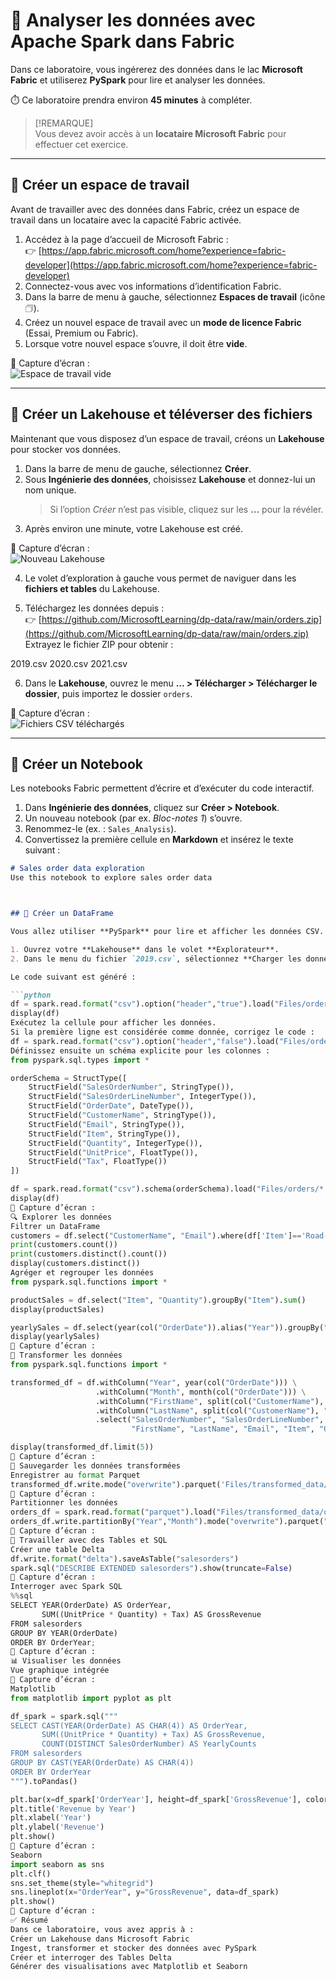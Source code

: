 # 📘 Analyser les données avec Apache Spark dans Fabric

Dans ce laboratoire, vous ingérerez des données dans le lac **Microsoft Fabric** et utiliserez **PySpark** pour lire et analyser les données.  

⏱️ Ce laboratoire prendra environ **45 minutes** à compléter.  

> [!REMARQUE]  
> Vous devez avoir accès à un **locataire Microsoft Fabric** pour effectuer cet exercice.

---

## 🧱 Créer un espace de travail

Avant de travailler avec des données dans Fabric, créez un espace de travail dans un locataire avec la capacité Fabric activée.

1. Accédez à la page d’accueil de Microsoft Fabric :  
   👉 [https://app.fabric.microsoft.com/home?experience=fabric-developer](https://app.fabric.microsoft.com/home?experience=fabric-developer)
2. Connectez-vous avec vos informations d’identification Fabric.  
3. Dans la barre de menu à gauche, sélectionnez **Espaces de travail** (icône 🗇).  
4. Créez un nouvel espace de travail avec un **mode de licence Fabric** (Essai, Premium ou Fabric).  
5. Lorsque votre nouvel espace s’ouvre, il doit être **vide**.

📸 Capture d’écran :  
![Espace de travail vide](./images/1.png)

---

## 🌊 Créer un Lakehouse et téléverser des fichiers

Maintenant que vous disposez d’un espace de travail, créons un **Lakehouse** pour stocker vos données.

1. Dans la barre de menu de gauche, sélectionnez **Créer**.  
2. Sous **Ingénierie des données**, choisissez **Lakehouse** et donnez-lui un nom unique.  
   > Si l’option *Créer* n’est pas visible, cliquez sur les **…** pour la révéler.
3. Après environ une minute, votre Lakehouse est créé.

📸 Capture d’écran :  
![Nouveau Lakehouse](./images/2.png)

4. Le volet d’exploration à gauche vous permet de naviguer dans les **fichiers et tables** du Lakehouse.  

5. Téléchargez les données depuis :  
   👉 [https://github.com/MicrosoftLearning/dp-data/raw/main/orders.zip](https://github.com/MicrosoftLearning/dp-data/raw/main/orders.zip)  
   Extrayez le fichier ZIP pour obtenir :  

2019.csv
2020.csv
2021.csv


6. Dans le **Lakehouse**, ouvrez le menu **… > Télécharger > Télécharger le dossier**, puis importez le dossier `orders`.

📸 Capture d’écran :  
![Fichiers CSV téléchargés](./images/3.png)

---

## 📓 Créer un Notebook

Les notebooks Fabric permettent d’écrire et d’exécuter du code interactif.

1. Dans **Ingénierie des données**, cliquez sur **Créer > Notebook**.  
2. Un nouveau notebook (par ex. *Bloc-notes 1*) s’ouvre.  
3. Renommez-le (ex. : `Sales_Analysis`).  
4. Convertissez la première cellule en **Markdown** et insérez le texte suivant :

```markdown
# Sales order data exploration
Use this notebook to explore sales order data



## 🧮 Créer un DataFrame

Vous allez utiliser **PySpark** pour lire et afficher les données CSV.

1. Ouvrez votre **Lakehouse** dans le volet **Explorateur**.  
2. Dans le menu du fichier `2019.csv`, sélectionnez **Charger les données > Spark**.  

Le code suivant est généré :

```python
df = spark.read.format("csv").option("header","true").load("Files/orders/2019.csv")
display(df)
Exécutez la cellule pour afficher les données.
Si la première ligne est considérée comme donnée, corrigez le code :
df = spark.read.format("csv").option("header","false").load("Files/orders/2019.csv")
Définissez ensuite un schéma explicite pour les colonnes :
from pyspark.sql.types import *

orderSchema = StructType([
    StructField("SalesOrderNumber", StringType()),
    StructField("SalesOrderLineNumber", IntegerType()),
    StructField("OrderDate", DateType()),
    StructField("CustomerName", StringType()),
    StructField("Email", StringType()),
    StructField("Item", StringType()),
    StructField("Quantity", IntegerType()),
    StructField("UnitPrice", FloatType()),
    StructField("Tax", FloatType())
])

df = spark.read.format("csv").schema(orderSchema).load("Files/orders/*.csv")
display(df)
📸 Capture d’écran :
🔍 Explorer les données
Filtrer un DataFrame
customers = df.select("CustomerName", "Email").where(df['Item']=='Road-250 Red, 52')
print(customers.count())
print(customers.distinct().count())
display(customers.distinct())
Agréger et regrouper les données
from pyspark.sql.functions import *

productSales = df.select("Item", "Quantity").groupBy("Item").sum()
display(productSales)

yearlySales = df.select(year(col("OrderDate")).alias("Year")).groupBy("Year").count().orderBy("Year")
display(yearlySales)
📸 Capture d’écran :
🔄 Transformer les données
from pyspark.sql.functions import *

transformed_df = df.withColumn("Year", year(col("OrderDate"))) \
                   .withColumn("Month", month(col("OrderDate"))) \
                   .withColumn("FirstName", split(col("CustomerName"), " ").getItem(0)) \
                   .withColumn("LastName", split(col("CustomerName"), " ").getItem(1)) \
                   .select("SalesOrderNumber", "SalesOrderLineNumber", "OrderDate", "Year", "Month", 
                           "FirstName", "LastName", "Email", "Item", "Quantity", "UnitPrice", "Tax")

display(transformed_df.limit(5))
📸 Capture d’écran :
💾 Sauvegarder les données transformées
Enregistrer au format Parquet
transformed_df.write.mode("overwrite").parquet('Files/transformed_data/orders')
📸 Capture d’écran :
Partitionner les données
orders_df = spark.read.format("parquet").load("Files/transformed_data/orders")
orders_df.write.partitionBy("Year","Month").mode("overwrite").parquet("Files/partitioned_data")
📸 Capture d’écran :
🧩 Travailler avec des Tables et SQL
Créer une table Delta
df.write.format("delta").saveAsTable("salesorders")
spark.sql("DESCRIBE EXTENDED salesorders").show(truncate=False)
📸 Capture d’écran :
Interroger avec Spark SQL
%%sql
SELECT YEAR(OrderDate) AS OrderYear,
       SUM((UnitPrice * Quantity) + Tax) AS GrossRevenue
FROM salesorders
GROUP BY YEAR(OrderDate)
ORDER BY OrderYear;
📸 Capture d’écran :
📊 Visualiser les données
Vue graphique intégrée
📸 Capture d’écran :
Matplotlib
from matplotlib import pyplot as plt

df_spark = spark.sql("""
SELECT CAST(YEAR(OrderDate) AS CHAR(4)) AS OrderYear,
       SUM((UnitPrice * Quantity) + Tax) AS GrossRevenue,
       COUNT(DISTINCT SalesOrderNumber) AS YearlyCounts
FROM salesorders
GROUP BY CAST(YEAR(OrderDate) AS CHAR(4))
ORDER BY OrderYear
""").toPandas()

plt.bar(x=df_spark['OrderYear'], height=df_spark['GrossRevenue'], color='orange')
plt.title('Revenue by Year')
plt.xlabel('Year')
plt.ylabel('Revenue')
plt.show()
📸 Capture d’écran :
Seaborn
import seaborn as sns
plt.clf()
sns.set_theme(style="whitegrid")
sns.lineplot(x="OrderYear", y="GrossRevenue", data=df_spark)
plt.show()
📸 Capture d’écran :
✅ Résumé
Dans ce laboratoire, vous avez appris à :
Créer un Lakehouse dans Microsoft Fabric
Ingest, transformer et stocker des données avec PySpark
Créer et interroger des Tables Delta
Générer des visualisations avec Matplotlib et Seaborn
